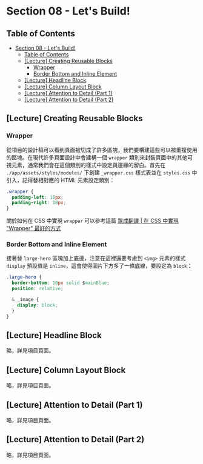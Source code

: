 # Section 08 - Let's Build!

## Table of Contents
- [Section 08 - Let's Build!](#section-08---lets-build)
  - [Table of Contents](#table-of-contents)
  - [[Lecture] Creating Reusable Blocks](#lecture-creating-reusable-blocks)
    - [Wrapper](#wrapper)
    - [Border Bottom and Inline Element](#border-bottom-and-inline-element)
  - [[Lecture] Headline Block](#lecture-headline-block)
  - [[Lecture] Column Layout Block](#lecture-column-layout-block)
  - [[Lecture] Attention to Detail (Part 1)](#lecture-attention-to-detail-part-1)
  - [[Lecture] Attention to Detail (Part 2)](#lecture-attention-to-detail-part-2)

## [Lecture] Creating Reusable Blocks

### Wrapper

從項目的設計稿可以看到頁面被切成了許多區塊，我們要構建這些可以被重複使用的區塊。在現代許多頁面設計中會建構一個 `wrapper` 類別來封裝頁面中的其他可視元素，通常我們會在這個類別的樣式中設定與邊緣的留白。首先在 `./app/assets/styles/modules/` 下創建 `_wrapper.css` 樣式表並在 `styles.css` 中引入，記得替相對應的 HTML 元素設定類別：

```css
.wrapper {
  padding-left: 18px;
  padding-right: 18px;
}
```

關於如何在 CSS 中實現 `wrapper` 可以參考這篇 [眾成翻譯 | 在 CSS 中實現 "Wrapper" 最好的方式](https://www.zcfy.cc/article/the-best-way-to-implement-a-quot-wrapper-quot-in-css-css-tricks)

### Border Bottom and Inline Element

接著替 `large-hero` 區塊加上底邊，注意在這裡還要考慮到 `<img>` 元素的樣式 `display` 預設值是 `inline`，這會使得圖片下方多了一條底線，要設定為 `block`：

```css
.large-hero {
  border-bottom: 10px solid $mainBlue;
  position: relative;

  &__image {
    display: block;
  }
}
```

## [Lecture] Headline Block

略，詳見項目頁面。

## [Lecture] Column Layout Block

略，詳見項目頁面。

## [Lecture] Attention to Detail (Part 1)

略，詳見項目頁面。

## [Lecture] Attention to Detail (Part 2)

略，詳見項目頁面。
